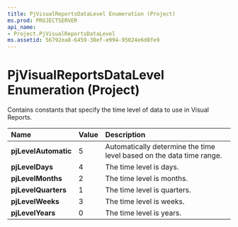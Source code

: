 ```yaml
---
title: PjVisualReportsDataLevel Enumeration (Project)
ms.prod: PROJECTSERVER
api_name:
- Project.PjVisualReportsDataLevel
ms.assetid: 56792ea8-6459-38ef-e994-95024e6d8fe9
---
```



# PjVisualReportsDataLevel Enumeration (Project)

Contains constants that specify the time level of data to use in Visual Reports.



|**Name**|**Value**|**Description**|
|:-----|:-----|:-----|
|**pjLevelAutomatic**|5|Automatically determine the time level based on the data time range.|
|**pjLevelDays**|4|The time level is days.|
|**pjLevelMonths**|2|The time level is months.|
|**pjLevelQuarters**|1|The time level is quarters.|
|**pjLevelWeeks**|3|The time level is weeks.|
|**pjLevelYears**|0|The time level is years.|

